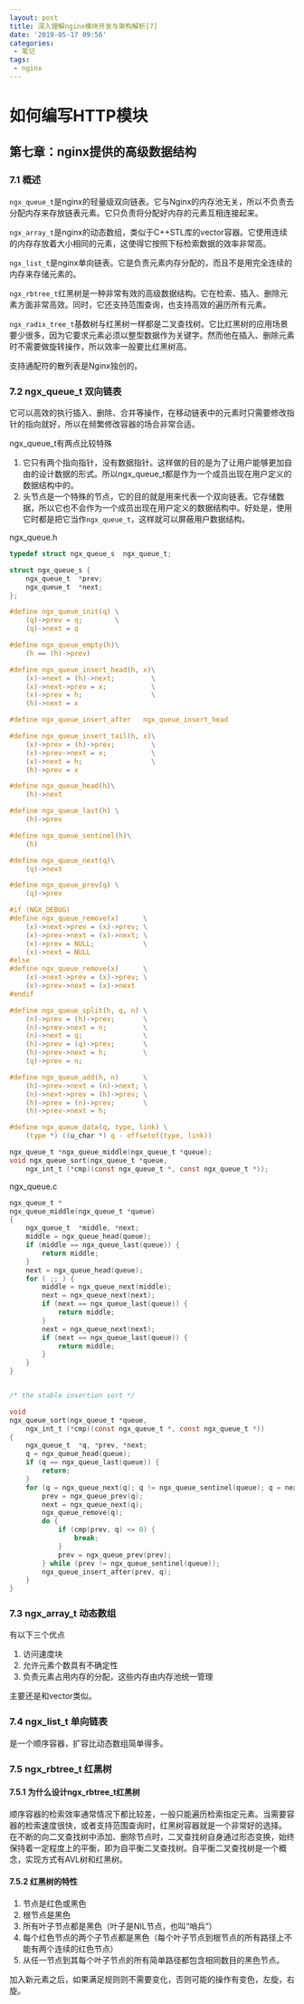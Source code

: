 ```yaml
---
layout: post
title: 深入理解nginx模块开发与架构解析[7]
date: '2019-05-17 09:56'
categories: 
 - 笔记
tags:
 - nginx
---
```


# 如何编写HTTP模块

## 第七章：nginx提供的高级数据结构

### 7.1 概述

`ngx_queue_t`是nginx的轻量级双向链表。它与Nginx的内存池无关，所以不负责去分配内存来存放链表元素。它只负责将分配好内存的元素互相连接起来。

`ngx_array_t`是nginx的动态数组，类似于C++STL库的vector容器。它使用连续的内存存放着大小相同的元素，这使得它按照下标检索数据的效率非常高。

`ngx_list_t`是nginx单向链表。它是负责元素内存分配的，而且不是用完全连续的内存来存储元素的。

`ngx_rbtree_t`红黑树是一种非常有效的高级数据结构。它在检索、插入、删除元素方面非常高效。同时，它还支持范围查询，也支持高效的遍历所有元素。

`ngx_radix_tree_t`基数树与红黑树一样都是二叉查找树。它比红黑树的应用场景要少很多，因为它要求元素必须以整型数据作为关键字。然而他在插入、删除元素时不需要做旋转操作，所以效率一般要比红黑树高。

支持通配符的散列表是Nginx独创的。

### 7.2 ngx_queue_t 双向链表

它可以高效的执行插入、删除、合并等操作，在移动链表中的元素时只需要修改指针的指向就好，所以在频繁修改容器的场合非常合适。

ngx_queue_t有两点比较特殊

1. 它只有两个指向指针，没有数据指针。这样做的目的是为了让用户能够更加自由的设计数据的形式。所以ngx_queue_t都是作为一个成员出现在用户定义的数据结构中的。
2. 头节点是一个特殊的节点，它的目的就是用来代表一个双向链表。它存储数据，所以它也不会作为一个成员出现在用户定义的数据结构中。好处是，使用它时都是把它当作`ngx_queue_t`，这样就可以屏蔽用户数据结构。

ngx_queue.h
```c
typedef struct ngx_queue_s  ngx_queue_t;

struct ngx_queue_s {
    ngx_queue_t  *prev;
    ngx_queue_t  *next;
};

#define ngx_queue_init(q) \
    (q)->prev = q;        \
    (q)->next = q

#define ngx_queue_empty(h)\
    (h == (h)->prev)

#define ngx_queue_insert_head(h, x)\
    (x)->next = (h)->next;         \
    (x)->next->prev = x;           \
    (x)->prev = h;                 \
    (h)->next = x

#define ngx_queue_insert_after   ngx_queue_insert_head

#define ngx_queue_insert_tail(h, x)\
    (x)->prev = (h)->prev;         \
    (x)->prev->next = x;           \
    (x)->next = h;                 \
    (h)->prev = x

#define ngx_queue_head(h)\
    (h)->next

#define ngx_queue_last(h) \
    (h)->prev

#define ngx_queue_sentinel(h)\
    (h)

#define ngx_queue_next(q)\
    (q)->next

#define ngx_queue_prev(q) \
    (q)->prev

#if (NGX_DEBUG)
#define ngx_queue_remove(x)      \
    (x)->next->prev = (x)->prev; \
    (x)->prev->next = (x)->next; \
    (x)->prev = NULL;            \
    (x)->next = NULL
#else
#define ngx_queue_remove(x)      \
    (x)->next->prev = (x)->prev; \
    (x)->prev->next = (x)->next
#endif

#define ngx_queue_split(h, q, n) \
    (n)->prev = (h)->prev;       \
    (n)->prev->next = n;         \
    (n)->next = q;               \
    (h)->prev = (q)->prev;       \
    (h)->prev->next = h;         \
    (q)->prev = n;

#define ngx_queue_add(h, n)      \
    (h)->prev->next = (n)->next; \
    (n)->next->prev = (h)->prev; \
    (h)->prev = (n)->prev;       \
    (h)->prev->next = h;

#define ngx_queue_data(q, type, link) \
    (type *) ((u_char *) q - offsetof(type, link))

ngx_queue_t *ngx_queue_middle(ngx_queue_t *queue);
void ngx_queue_sort(ngx_queue_t *queue,
    ngx_int_t (*cmp)(const ngx_queue_t *, const ngx_queue_t *));
```

ngx_queue.c
```c
ngx_queue_t *
ngx_queue_middle(ngx_queue_t *queue)
{
    ngx_queue_t  *middle, *next;
    middle = ngx_queue_head(queue);
    if (middle == ngx_queue_last(queue)) {
        return middle;
    }
    next = ngx_queue_head(queue);
    for ( ;; ) {
        middle = ngx_queue_next(middle);
        next = ngx_queue_next(next);
        if (next == ngx_queue_last(queue)) {
            return middle;
        }
        next = ngx_queue_next(next);
        if (next == ngx_queue_last(queue)) {
            return middle;
        }
    }
}


/* the stable insertion sort */

void
ngx_queue_sort(ngx_queue_t *queue,
    ngx_int_t (*cmp)(const ngx_queue_t *, const ngx_queue_t *))
{
    ngx_queue_t  *q, *prev, *next;
    q = ngx_queue_head(queue);
    if (q == ngx_queue_last(queue)) {
        return;
    }
    for (q = ngx_queue_next(q); q != ngx_queue_sentinel(queue); q = next) {
        prev = ngx_queue_prev(q);
        next = ngx_queue_next(q);
        ngx_queue_remove(q);
        do {
            if (cmp(prev, q) <= 0) {
                break;
            }
            prev = ngx_queue_prev(prev);
        } while (prev != ngx_queue_sentinel(queue));
        ngx_queue_insert_after(prev, q);
    }
}
```

### 7.3 ngx_array_t 动态数组

有以下三个优点

1. 访问速度块
2. 允许元素个数具有不确定性
3. 负责元素占用内存的分配，这些内存由内存池统一管理

主要还是和vector类似。

### 7.4 ngx_list_t 单向链表

是一个顺序容器，扩容比动态数组简单得多。

### 7.5 ngx_rbtree_t 红黑树

#### 7.5.1 为什么设计ngx_rbtree_t红黑树

顺序容器的检索效率通常情况下都比较差，一般只能遍历检索指定元素。当需要容器的检索速度很快，或者支持范围查询时，红黑树容器就是一个非常好的选择。
在不断的向二叉查找树中添加、删除节点时，二叉查找树自身通过形态变换，始终保持着一定程度上的平衡，即为自平衡二叉查找树。自平衡二叉查找树是一个概念，实现方式有AVL树和红黑树。

#### 7.5.2 红黑树的特性

1. 节点是红色或黑色
2. 根节点是黑色
3. 所有叶子节点都是黑色（叶子是NIL节点，也叫“哨兵”）
4. 每个红色节点的两个子节点都是黑色（每个叶子节点到根节点的所有路径上不能有两个连续的红色节点）
5. 从任一节点到其每个叶子节点的所有简单路径都包含相同数目的黑色节点。

加入新元素之后，如果满足规则则不需要变化，否则可能的操作有变色，左旋，右旋。


 